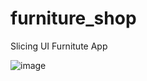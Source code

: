 # furniture_shop

Slicing UI Furnitute App



![image](https://github.com/ThunderWolf42/furniture_shop/assets/124669010/bb2f92e3-cb0c-4226-b35c-1083a4029038)



